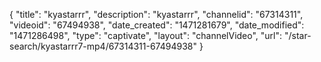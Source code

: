{
    "title": "kyastarrr",
    "description": "kyastarrr",
    "channelid": "67314311",
    "videoid": "67494938",
    "date_created": "1471281679",
    "date_modified": "1471286498",
    "type": "captivate",
    "layout": "channelVideo",
    "url": "\/star-search\/kyastarrr7-mp4\/67314311-67494938"
}